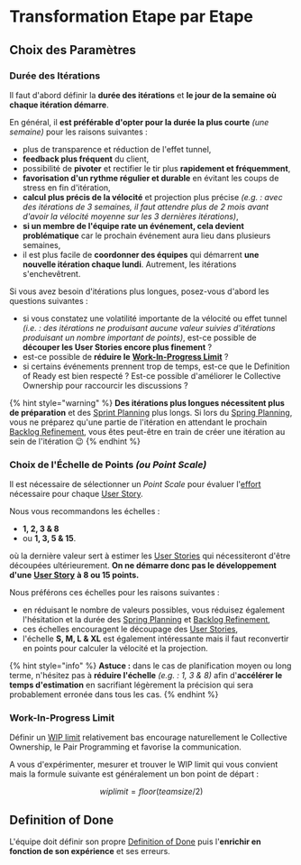 # Transformation Etape par Etape

## Choix des Paramètres

### Durée des Itérations

Il faut d'abord définir la **durée des itérations** et **le jour de la semaine où chaque itération démarre**.

En général, il **est préférable d'opter pour la durée la plus courte** _\(une semaine\)_ pour les raisons suivantes :

* plus de transparence et réduction de l'effet tunnel,
* **feedback plus fréquent** du client,
* possibilité de **pivoter** et rectifier le tir plus **rapidement et fréquemment**,
* **favorisation d'un rythme régulier et durable** en évitant les coups de stress en fin d'itération,
* **calcul plus précis de la vélocité** et projection plus précise _\(e.g. : avec des itérations de 3 semaines, il faut attendre plus de 2 mois avant d'avoir la vélocité moyenne sur les 3 dernières itérations\)_,
* **si un membre de l'équipe rate un événement, cela devient problématique** car le prochain événement aura lieu dans plusieurs semaines,
* il est plus facile de **coordonner des équipes** qui démarrent **une nouvelle itération chaque lundi**. Autrement, les itérations s'enchevêtrent.

Si vous avez besoin d'itérations plus longues, posez-vous d'abord les questions suivantes :

* si vous constatez une volatilité importante de la vélocité ou effet tunnel _\(i.e. :  des itérations ne produisant aucune valeur suivies d'itérations produisant un nombre important de points\)_, est-ce possible de **découper les User Stories encore plus finement** ?
* est-ce possible de **réduire le** [**Work-In-Progress Limit**](kanban/workflow.md#work-in-progress-limit) ?
* si certains événements prennent trop de temps, est-ce que le Definition of Ready est bien respecté ? Est-ce possible d'améliorer le Collective Ownership pour raccourcir les discussions ?

{% hint style="warning" %}
**Des itérations plus longues nécessitent plus de préparation** et des [Sprint Planning](scrum/evenements/sprint-planning.md) plus longs. Si lors du [Spring Planning](scrum/evenements/sprint-planning.md), vous ne préparez qu'une partie de l'itération en attendant le prochain [Backlog Refinement](scrum/evenements/backlog-refinement.md), vous êtes peut-être en train de créer une itération au sein de l'itération 😉
{% endhint %}

### Choix de l'Échelle de Points _\(ou Point Scale\)_

Il est nécessaire de sélectionner un _Point Scale_ pour évaluer l'[effort](scrum/mesures-et-outils/story-points-vs-temps.md) nécessaire pour chaque [User Story](scrum/artefacts/user-story.md).

Nous vous recommandons les échelles :

* **1, 2, 3 & 8**
* ou **1, 3, 5 & 15**.

où la dernière valeur sert à estimer les [User Stories](scrum/artefacts/user-story.md) qui nécessiteront d'être découpées ultérieurement. **On ne démarre donc pas le développement d'une** [**User Story**](scrum/artefacts/user-story.md) **à 8 ou 15 points.**

Nous préférons ces échelles pour les raisons suivantes :

* en réduisant le nombre de valeurs possibles, vous réduisez également l'hésitation et la durée des [Spring Planning](scrum/evenements/sprint-planning.md) et [Backlog Refinement](scrum/evenements/backlog-refinement.md),
* ces échelles encouragent le découpage des [User Stories](scrum/artefacts/user-story.md), 
* l'échelle **S, M, L & XL** est également intéressante mais il faut reconvertir en points pour calculer la vélocité et la projection.

{% hint style="info" %}
**Astuce :**  dans le cas de planification moyen ou long terme, n'hésitez pas à **réduire  l'échelle** _\(e.g. : 1, 3 & 8\)_ afin d'**accélérer le temps d'estimation** en sacrifiant légèrement la précision qui sera probablement erronée dans tous les cas.
{% endhint %}

### Work-In-Progress Limit

Définir un [WIP limit](kanban/workflow.md#work-in-progress-limit) relativement bas encourage naturellement le Collective Ownership, le Pair Programming et favorise la communication.

A vous d'expérimenter, mesurer et trouver le WIP limit qui vous convient mais la formule suivante est généralement un bon point de départ :

$$
wiplimit = floor(teamsize / 2)
$$

## Definition of Done

L'équipe doit définir son propre [Definition of Done](scrum/artefacts/definition-of-done.md) puis l'**enrichir en fonction de son expérience** et ses erreurs.

